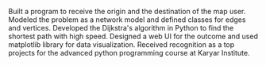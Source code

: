 Built a program to receive the origin and the destination of the map user.
Modeled the problem as a network model and defined classes for edges and vertices. 
Developed the Dijkstra's algorithm in Python to find the shortest path with high speed. 
Designed a web UI for the outcome and  used matplotlib library for data visualization.
Received recognition as a top projects for the advanced python programming course at Karyar Institute.
